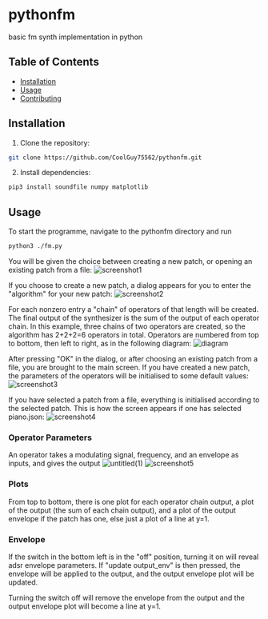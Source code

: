 # pythonfm
basic fm synth implementation in python

## Table of Contents
- [Installation](#installation)
- [Usage](#usage)
- [Contributing](#contributing)

## Installation
1. Clone the repository:
```bash
git clone https://github.com/CoolGuy75562/pythonfm.git
```
2. Install dependencies:
```bash
pip3 install soundfile numpy matplotlib
```
## Usage
To start the programme, navigate to the pythonfm directory and run
```bash
python3 ./fm.py
```
You will be given the choice between creating a new patch, or opening an existing patch from a file:
![screenshot1](https://github.com/user-attachments/assets/8d52d986-b6e7-40b3-a6f6-5e7a528bbc0f)

If you choose to create a new patch, a dialog appears for you to enter the "algorithm" for your new patch:
![screenshot2](https://github.com/user-attachments/assets/31d2ef5c-4981-4cf4-a8da-c3951dfffdb3)

For each nonzero entry a "chain" of operators of that length will be created. The final output of the synthesizer is the sum of the output of each operator chain. In this example, three chains of two operators are created, so the algorithm has 2+2+2=6 operators in total. Operators are numbered from top to bottom, then left to right, as in the following diagram:
![diagram](https://github.com/user-attachments/assets/6250adde-6b1c-42dd-bbfd-b951d9d9ede0)

After pressing "OK" in the dialog, or after choosing an existing patch from a file, you are brought to the main screen. If you have created a new patch, the parameters of the operators will be initialised to some default values:
![screenshot3](https://github.com/user-attachments/assets/25f328c4-fe15-4b6b-b0a0-71f3e33277de)

If you have selected a patch from a file, everything is initialised according to the selected patch. This is how the screen appears if one has selected piano.json:
![screenshot4](https://github.com/user-attachments/assets/2d6dc350-58ec-4cc0-88df-c2558e1a114a)

### Operator Parameters
An operator takes a modulating signal, frequency, and an envelope as inputs, and gives the output
![untitled(1)](https://github.com/user-attachments/assets/a953457b-4570-42da-b538-5eb278a7f60e)
![screenshot5](https://github.com/user-attachments/assets/76d08b64-1145-4919-9af4-6bc4c8466256)

### Plots
From top to bottom, there is one plot for each operator chain output, a plot of the output (the sum of each chain output), and a plot of the output envelope if the patch has one, else just a plot of a line at y=1. 

### Envelope
If the switch in the bottom left is in the "off" position, turning it on will reveal adsr envelope parameters. If "update output_env" is then pressed, the envelope will be applied to the output, and the output envelope plot will be updated. 

Turning the switch off will remove the envelope from the output and the output envelope plot will become a line at y=1.
